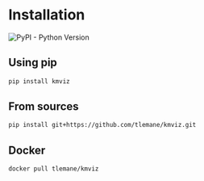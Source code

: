 # Installation

![PyPI - Python Version](https://img.shields.io/pypi/pyversions/kmviz?style=for-the-badge&logo=python)

## Using pip

```bash
pip install kmviz
```

## From sources

```bash
pip install git+https://github.com/tlemane/kmviz.git
```

## Docker

```bash
docker pull tlemane/kmviz
```